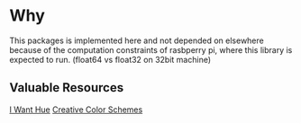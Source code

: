 # Why
 This packages is implemented here and not depended on elsewhere because of the computation constraints of rasbperry pi, where this library is expected to run. (float64 vs float32 on 32bit machine)

## Valuable Resources
[I Want Hue](http://tools.medialab.sciences-po.fr/iwanthue/)
[Creative Color Schemes](http://www.creativecolorschemes.com/resources/free-color-schemes/images/)
